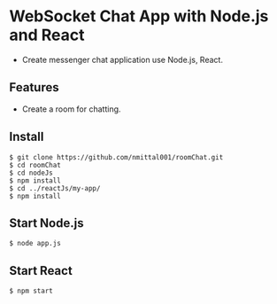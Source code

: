 # WebSocket Chat App with Node.js and React
- Create messenger chat application use Node.js, React.

## Features 

- Create a room for chatting.


## Install
	$ git clone https://github.com/nmittal001/roomChat.git
	$ cd roomChat
	$ cd nodeJs
	$ npm install
	$ cd ../reactJs/my-app/
	$ npm install

## Start Node.js
	$ node app.js
## Start React
	$ npm start

